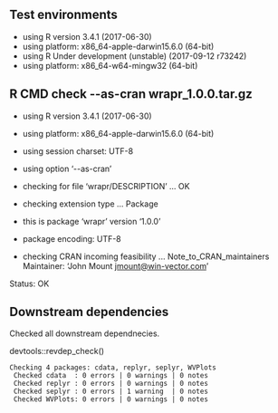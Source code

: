 

## Test environments

 * using R version 3.4.1 (2017-06-30)
 * using platform: x86_64-apple-darwin15.6.0 (64-bit)
 * using R Under development (unstable) (2017-09-12 r73242)
 * using platform: x86_64-w64-mingw32 (64-bit)

## R CMD check --as-cran wrapr_1.0.0.tar.gz

 * using R version 3.4.1 (2017-06-30)
 * using platform: x86_64-apple-darwin15.6.0 (64-bit)
 * using session charset: UTF-8
 * using option ‘--as-cran’
 * checking for file ‘wrapr/DESCRIPTION’ ... OK
 * checking extension type ... Package
 * this is package ‘wrapr’ version ‘1.0.0’
 * package encoding: UTF-8


 * checking CRAN incoming feasibility ... Note_to_CRAN_maintainers
  Maintainer: ‘John Mount <jmount@win-vector.com>’

Status: OK

## Downstream dependencies

Checked all downstream dependnecies.

devtools::revdep_check()

    Checking 4 packages: cdata, replyr, seplyr, WVPlots
     Checked cdata  : 0 errors | 0 warnings | 0 notes
     Checked replyr : 0 errors | 0 warnings | 0 notes
     Checked seplyr : 0 errors | 1 warning  | 0 notes
     Checked WVPlots: 0 errors | 0 warnings | 0 notes
  
